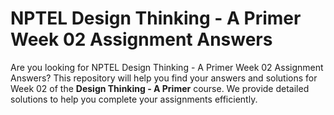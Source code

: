 # NPTEL Design Thinking - A Primer Week 02 Assignment Answers

Are you looking for NPTEL Design Thinking - A Primer Week 02 Assignment Answers? This repository will help you find your answers and solutions for Week 02 of the **Design Thinking - A Primer** course. We provide detailed solutions to help you complete your assignments efficiently.